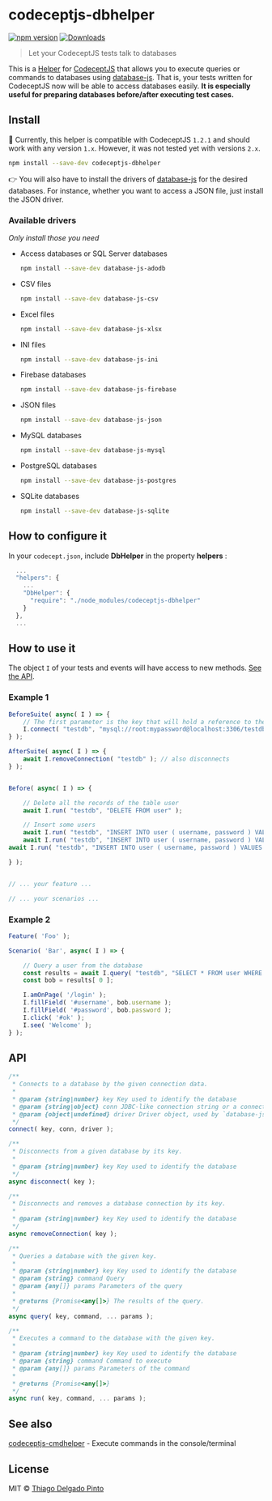 # codeceptjs-dbhelper

[![npm version](https://badge.fury.io/js/codeceptjs-dbhelper.svg)](https://badge.fury.io/js/codeceptjs-dbhelper)
[![Downloads](https://img.shields.io/npm/dt/codeceptjs-dbhelper.svg)](https://npmjs.org/package/codeceptjs-dbhelper)

> Let your CodeceptJS tests talk to databases

This is a [Helper](https://codecept.io/helpers/) for [CodeceptJS](https://codecept.io/) that allows you to execute queries or commands to databases using [database-js](https://github.com/mlaanderson/database-js). That is, your tests written for CodeceptJS now will be able to access databases easily. **It is especially useful for preparing databases before/after executing test cases.**

## Install

📌 Currently, this helper is compatible with CodeceptJS `1.2.1` and should work with any version `1.x`. However, it was not tested yet with versions `2.x`.

```bash
npm install --save-dev codeceptjs-dbhelper
```

👉 You will also have to install the drivers of [database-js](https://github.com/mlaanderson/database-js) for the desired databases. For instance, whether you want to access a JSON file, just install the JSON driver.

### Available drivers

*Only install those you need*

- Access databases or SQL Server databases
    ```bash
    npm install --save-dev database-js-adodb
    ```
- CSV files
    ```bash
    npm install --save-dev database-js-csv
    ```
- Excel files
    ```bash
    npm install --save-dev database-js-xlsx
    ```
- INI files
    ```bash
    npm install --save-dev database-js-ini
    ```
- Firebase databases
    ```bash
    npm install --save-dev database-js-firebase
    ```
- JSON files
    ```bash
    npm install --save-dev database-js-json
    ```
- MySQL databases
    ```bash
    npm install --save-dev database-js-mysql
    ```
- PostgreSQL databases
    ```bash
    npm install --save-dev database-js-postgres
    ```
- SQLite databases
    ```bash
    npm install --save-dev database-js-sqlite
    ```


## How to configure it

In your `codecept.json`, include **DbHelper** in the property **helpers** :

```js
  ...
  "helpers": {
    ...
    "DbHelper": {
      "require": "./node_modules/codeceptjs-dbhelper"
    }
  },
  ...
```

## How to use it

The object `I` of your tests and events will have access to new methods. [See the API](#api).


### Example 1

```js
BeforeSuite( async( I ) => {
    // The first parameter is the key that will hold a reference to the db
    I.connect( "testdb", "mysql://root:mypassword@localhost:3306/testdb" );
} );

AfterSuite( async( I ) => {
    await I.removeConnection( "testdb" ); // also disconnects
} );


Before( async( I ) => {

    // Delete all the records of the table user
    await I.run( "testdb", "DELETE FROM user" );

    // Insert some users
    await I.run( "testdb", "INSERT INTO user ( username, password ) VALUES ( ?, ? )", "admin", "123456" );
    await I.run( "testdb", "INSERT INTO user ( username, password ) VALUES ( ?, ? )", "bob", "654321" );
await I.run( "testdb", "INSERT INTO user ( username, password ) VALUES ( ?, ? )", "alice", "4lic3p4s$" );

} );


// ... your feature ...

// ... your scenarios ...
```

### Example 2

```js
Feature( 'Foo' );

Scenario( 'Bar', async( I ) => {

    // Query a user from the database
    const results = await I.query( "testdb", "SELECT * FROM user WHERE username = ?", "bob" );
    const bob = results[ 0 ];

    I.amOnPage( '/login' );
    I.fillField( '#username', bob.username );
    I.fillField( '#password', bob.password );
    I.click( '#ok' );
    I.see( 'Welcome' );
} );
```

## API


```js
/**
 * Connects to a database by the given connection data.
 *
 * @param {string|number} key Key used to identify the database
 * @param {string|object} conn JDBC-like connection string or a connection object accepted by `database-js`.
 * @param {object|undefined} driver Driver object, used by `database-js` (optional).
 */
connect( key, conn, driver );

/**
 * Disconnects from a given database by its key.
 *
 * @param {string|number} key Key used to identify the database
 */
async disconnect( key );

/**
 * Disconnects and removes a database connection by its key.
 *
 * @param {string|number} key Key used to identify the database
 */
async removeConnection( key );

/**
 * Queries a database with the given key.
 *
 * @param {string|number} key Key used to identify the database
 * @param {string} command Query
 * @param {any[]} params Parameters of the query
 *
 * @returns {Promise<any[]>} The results of the query.
 */
async query( key, command, ... params );

/**
 * Executes a command to the database with the given key.
 *
 * @param {string|number} key Key used to identify the database
 * @param {string} command Command to execute
 * @param {any[]} params Parameters of the command
 *
 * @returns {Promise<any[]>}
 */
async run( key, command, ... params );
```

## See also

[codeceptjs-cmdhelper](https://github.com/thiagodp/codeceptjs-cmdhelper) - Execute commands in the console/terminal


## License

MIT © [Thiago Delgado Pinto](https://github.com/thiagodp)
